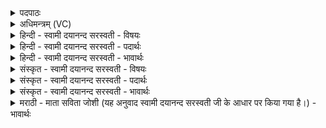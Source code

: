 <details><summary>पदपाठः</summary>

वात॑म्। प्रा॒णेन॑। अ॒पा॒नेनेत्य॑पऽआ॒नेन॑। नासि॑के॒ इति॒ नासि॑के। उ॒प॒या॒ममित्यु॑प॒ऽया॒मम्। अध॑रेण। ओष्ठे॑न। सत्। उत्त॑रे॒णेत्युत्ऽत॑रेण। प्र॒का॒शेनेति॑ प्रऽका॒शेन॑। अन्त॑रम्। अ॒नू॒का॒शेन॑। अ॒नु॒का॒शेनेत्य॑नुऽका॒शेन॑। बाह्य॑म्। नि॒वे॒ष्यमिति॑ निऽवे॒ष्यम्। मू॒र्ध्ना। स्त॒न॒यि॒त्नुम्। नि॒र्बा॒धेने॒ति॑ निःऽबा॒धेन॑। अ॒शनि॑म्। म॒स्तिष्के॑ण। वि॒द्युत॒मिति॑ वि॒ऽद्युत॑म्। क॒नीन॑काभ्याम्। कर्णा॑भ्याम्। श्रोत्र॑म्। श्रोत्रा॑भ्याम्। कर्णौ॑। ते॒द॒नीम्। अ॒ध॒र॒क॒ण्ठेनेत्य॑धरऽक॒ण्ठेन॑। अ॒पः। शु॒ष्क॒क॒ण्ठेनेति॑ शुष्कऽक॒ण्ठेन॑। चि॒त्तम्। मन्या॑भिः। अदि॑तिम्। शी॒र्ष्णा। निर्ऋ॑ति॒मिति॒ निःऽऋ॑तिम्। निर्ज॑र्जल्पे॒नेति॒ निःऽज॑र्जल्पेन। शी॒र्ष्णा। स॒ङ्क्रो॒शैरिति॑ सम्ऽक्रो॒शैः। प्रा॒णान्। रे॒ष्माण॑म्। स्तु॒पेन॑। २।
</details>

<details><summary>अधिमन्त्रम् (VC)</summary>

- प्राणादयो देवताः
- प्रजापतिर्ऋषिः
- भुरिगतिशक्वर्यौ
- पञ्चमः
</details>

<details><summary>हिन्दी - स्वामी दयानन्द सरस्वती - विषयः</summary>

फिर उसी विषय को अगले मन्त्र में कहा है ॥
</details>

<details><summary>हिन्दी - स्वामी दयानन्द सरस्वती - पदार्थः</summary>

पदार्थान्वयभाषाः -  हे जानने को इच्छा करनेवाले ! मेरे उपदेश के ग्रहण से तू (प्राणेन) प्राण और (अपानेन) अपान से (वातम्) पवन और (नासिके) नासिकाछिद्रों और (उपयामम्) प्राप्त हुए नियम को (अधरेण) नीचे के (ओष्ठेन) ओष्ठ के (उत्तरेण) ऊपर के (प्रकाशेन) प्रकाशरूप ओठ से (सदन्तरम्) बीच में विद्यमान मुख आदि स्थान को (अनूकाशेन) पीछे से प्रकाश होनेवाले अङ्ग से (बाह्यम्) बाहर हुए अङ्ग को (मूर्ध्ना) शिर से (निवेष्यम्) जो निश्चय से व्याप्त होने योग्य उस को (निर्बाधेन) निरन्तर ताड़ना के हेतु के साथ (स्तनयित्नुम्) शब्द करने हारी (अशनिम्) बिजुली को (मस्तिष्केण) शिर की चरबी और नसों से (विद्युतम्) अति प्रकाशमान बिजुली को (कनीनकाभ्याम्) दिपते हुए (कर्णाभ्याम्) शब्द को सुनवाने हारे पवनों से (कर्णौ) जिनसे श्रवण करता उन कानों को और (श्रोत्राभ्याम्) जिन गोल-गोल छेदों से सुनता उन से (श्रोत्रम्) श्रवणेन्द्रिय और (तेदनीम्) श्रवण करने की क्रिया (अधरकण्ठेन) कण्ठ के नीचे के भाग से (अपः) जलों (शुष्ककण्ठेन) सूखते हुए कण्ठ से (चित्तम्) विशेष ज्ञान सिद्ध कराने हारे अन्तःकरण के वर्त्ताव को (मन्याभिः) विशेष ज्ञान की क्रियाओं से (अदितिम्) न विनाश को प्राप्त होनेवाली उत्तम बुद्धि को (शीर्ष्णा) शिर से (निर्ऋतिम्) भूमि को (निर्जर्जल्पेन) निरन्तर जीर्ण सब प्रकार परिपक्व हुए (शीर्ष्णा) शिर और (सङ्क्रोशैः) अच्छे प्रकार बुलावाओं से (प्राणान्) प्राणों को प्राप्त हो तथा (स्तुपेन) हिंसा से (रेष्माणम्) हिंसक अविद्या आदि रोग का नाश कर ॥२ ॥
</details>

<details><summary>हिन्दी - स्वामी दयानन्द सरस्वती - भावार्थः</summary>

भावार्थभाषाः -  सब मनुष्यों को चाहिये कि पहिली अवस्था में समस्त शरीर आदि साधनों से शारीरिक और आत्मिक बल को अच्छे प्रकार सिद्ध करें और अविद्या, दुष्ट सिखावट, निन्दित स्वभाव आदि रोगों को सब प्रकार हनन करें ॥२ ॥
</details>

<details><summary>संस्कृत - स्वामी दयानन्द सरस्वती - विषयः</summary>

पुनस्तमेव विषयमाह ॥
</details>

<details><summary>संस्कृत - स्वामी दयानन्द सरस्वती - पदार्थः</summary>

पदार्थान्वयभाषाः -  हे जिज्ञासो ! मदुपदेशग्रहणेन त्वं प्राणेनापानेन वातं नासिके उपयाममधरेणौष्ठेनोत्तरेण प्रकाशेन सदन्तरमनूकाशेन बाह्यं मूर्ध्ना निवेष्यं निर्बाधेन सह स्तनयित्नुमशनिं मस्तिष्केण विद्युतं कनीनकाभ्यां कर्णाभ्यां कर्णौ श्रोत्राभ्यां च श्रोत्रं तेदनीमधरकण्ठेनापः शुष्ककण्ठेन चित्तं मन्याभिरदितिं शीर्ष्णा निर्ऋतिं निर्जर्जल्पेन शीर्ष्णा संक्रोशैः प्राणान् प्राप्नुहि स्तुपेन हिंसनेन रेष्माणमविद्यादिरोगं हिन्धि ॥२ ॥
</details>

<details><summary>संस्कृत - स्वामी दयानन्द सरस्वती - भावार्थः</summary>

भावार्थभाषाः -  सर्वैर्मनुष्यैः प्रथमवयसि सर्वैः शरीरादिभिः साधनैः शरीरात्मबले संसाधनीये अविद्याकुशिक्षाकुशीलादयो रोगाः सर्वथा हन्तव्याः ॥२ ॥
</details>

<details><summary>मराठी - माता सविता जोशी (यह अनुवाद स्वामी दयानन्द सरस्वती जी के आधार पर किया गया है।) - भावार्थः</summary>

भावार्थभाषाः -  सर्व माणसांनी प्रथमावस्थेत संपूर्ण शरीर इत्यादी साधनांनी शारीरिक व आत्मिक बल वाढवावे व अविद्या, दुष्ट शिकवण, वाईट स्वभाव इत्यादींचा सर्व प्रकारे नाश करावा.
</details>